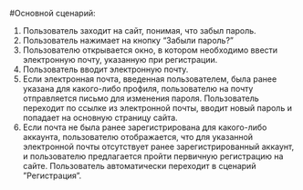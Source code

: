 #Основной сценарий:

1. Пользователь заходит на сайт, понимая, что забыл пароль.
2. Пользователь нажимает на кнопку “Забыли пароль?”
3. Пользователю открывается окно, в котором необходимо ввести электронную почту, указанную при регистрации.
4. Пользователь вводит электронную почту.
  1. Если электронная почта, введенная пользователем, была ранее указана для какого-либо профиля, пользователю на почту отправляется письмо для изменения пароля. Пользователь переходит по ссылке из электронной почты, вводит новый пароль и попадает на основную страницу сайта.
  2. Если почта не была ранее зарегистрирована для какого-либо аккаунта, пользователю отображается, что для указанной электронной почты отсутствует ранее зарегистрированный аккаунт, и пользователю предлагается пройти первичную регистрацию на сайте. Пользователь автоматически переходит в сценарий ”Регистрация”.
